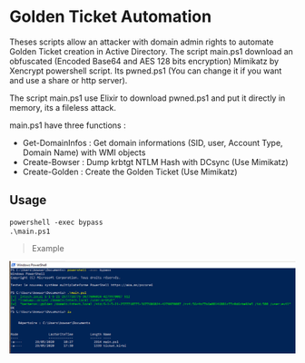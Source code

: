 # Golden Ticket Automation

Theses scripts allow an attacker with domain admin rights to automate Golden Ticket creation in Active Directory.
The script main.ps1 download an obfuscated (Encoded Base64 and AES 128 bits encryption) Mimikatz by Xencrypt powershell script. Its pwned.ps1 (You can change it if you want and use a share or http server).

The script main.ps1 use Elixir to download pwned.ps1 and put it directly in memory, its a fileless attack.

main.ps1 have three functions :
 - Get-DomainInfos : Get domain informations (SID, user, Account Type, Domain Name) with WMI objects
 - Create-Bowser : Dump krbtgt NTLM Hash with DCsync (Use Mimikatz)
 - Create-Golden : Create the Golden Ticket (Use Mimikatz)


## Usage

    powershell -exec bypass
    .\main.ps1

> Example

<p align="center">
  <img src="https://raw.githubusercontent.com/p0sql/INTECH/master/GoldenTicket_Automation/image/usage.png">
</p>
